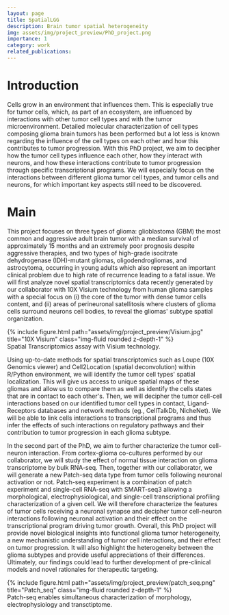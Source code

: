 ```yaml
---
layout: page
title: SpatialLGG
description: Brain tumor spatial heterogeneity
img: assets/img/project_preview/PhD_project.png
importance: 1
category: work
related_publications:
---
```


# Introduction
Cells grow in an environment that influences them. This is especially true for tumor cells, which, as part of an ecosystem, are influenced by interactions with other tumor cell types and with the tumor microenvironment. Detailed molecular characterization of cell types composing glioma brain tumors has been performed but a lot less is known regarding the influence of the cell types on each other and how this contributes to tumor progression. With this PhD project, we aim to decipher how the tumor cell types influence each other, how they interact with neurons, and how these interactions contribute to tumor progression through specific transcriptional programs. We will especially focus on the interactions between different glioma tumor cell types, and tumor cells and neurons, for which important key aspects still need to be discovered.

# Main
This project focuses on three types of glioma: glioblastoma (GBM) the most common and aggressive adult brain tumor with a median survival of approximately 15 months and an extremely poor prognosis despite aggressive therapies, and two types of high-grade isocitrate dehydrogenase (IDH)-mutant gliomas, oligodendrogliomas, and astrocytoma, occurring in young adults which also represent an important clinical problem due to high rate of recurrence leading to a fatal issue. We will first analyze novel spatial transcriptomics data recently generated by our collaborator with 10X Visium technology from human glioma samples with a special focus on (i) the core of the tumor with dense tumor cells content, and (ii) areas of perineuronal satellitosis where clusters of glioma cells surround neurons cell bodies, to reveal the gliomas' subtype spatial organization.

<div class="row">
    <div class="col-sm mt-3 mt-md-0">
        {% include figure.html path="assets/img/project_preview/Visium.jpg" title="10X Visium" class="img-fluid rounded z-depth-1" %}
    </div>
</div>
<div class="caption">
    Spatial Transcriptomics assay with Visium technology.
</div>

Using up-to-date methods for spatial transcriptomics such as Loupe (10X Genomics viewer) and Cell2Location (spatial deconvolution) within R/Python environment, we will identify the tumor cell types' spatial localization. This will give us access to unique spatial maps of these gliomas and allow us to compare them as well as identify the cells states that are in contact to each other's. Then, we will decipher the tumor cell-cell interactions based on our identified tumor cell types in contact, Ligand-Receptors databases and network methods (eg., CellTalkDb, NicheNet). We will be able to link cells interactions to transcriptional programs and thus infer the effects of such interactions on regulatory pathways and their contribution to tumor progression in each glioma subtype.


In the second part of the PhD, we aim to further characterize the tumor cell-neuron interaction. From cortex-glioma co-cultures performed by our collaborator, we will study the effect of normal tissue interaction on glioma transcriptome by bulk RNA-seq. Then, together with our collaborator, we will generate a new Patch-seq data type from tumor cells following neuronal activation or not. Patch-seq experiment is a combination of patch experiment and single-cell RNA-seq with SMART-seq3 allowing a morphological, electrophysiological, and single-cell transcriptional profiling characterization of a given cell. We will therefore characterize the features of tumor cells receiving a neuronal synapse and decipher tumor cell-neuron interactions following neuronal activation and their effect on the transcriptional program driving tumor growth. Overall, this PhD project will provide novel biological insights into functional glioma tumor heterogeneity, a new mechanistic understanding of tumor cell interactions, and their effect on tumor progression. It will also highlight the heterogeneity between the glioma subtypes and provide useful appreciations of their differences. Ultimately, our findings could lead to further development of pre-clinical models and novel rationales for therapeutic targeting.

<div class="row">
    <div class="col-sm mt-3 mt-md-0">
        {% include figure.html path="assets/img/project_preview/patch_seq.png" title="Patch_seq" class="img-fluid rounded z-depth-1" %}
    </div>
</div>
<div class="caption">
    Patch-seq enables simultaneous characterization of morphology, electrophysiology and transctiptome.
</div>
